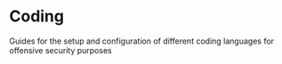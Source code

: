 # Coding

Guides for the setup and configuration of different coding languages for offensive security purposes
